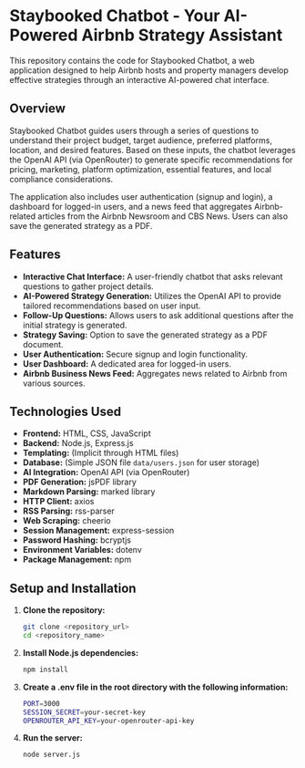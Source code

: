 # Staybooked Chatbot - Your AI-Powered Airbnb Strategy Assistant

This repository contains the code for Staybooked Chatbot, a web application designed to help Airbnb hosts and property managers develop effective strategies through an interactive AI-powered chat interface.

## Overview

Staybooked Chatbot guides users through a series of questions to understand their project budget, target audience, preferred platforms, location, and desired features. Based on these inputs, the chatbot leverages the OpenAI API (via OpenRouter) to generate specific recommendations for pricing, marketing, platform optimization, essential features, and local compliance considerations.

The application also includes user authentication (signup and login), a dashboard for logged-in users, and a news feed that aggregates Airbnb-related articles from the Airbnb Newsroom and CBS News. Users can also save the generated strategy as a PDF.

## Features

- **Interactive Chat Interface:** A user-friendly chatbot that asks relevant questions to gather project details.
- **AI-Powered Strategy Generation:** Utilizes the OpenAI API to provide tailored recommendations based on user input.
- **Follow-Up Questions:** Allows users to ask additional questions after the initial strategy is generated.
- **Strategy Saving:** Option to save the generated strategy as a PDF document.
- **User Authentication:** Secure signup and login functionality.
- **User Dashboard:** A dedicated area for logged-in users.
- **Airbnb Business News Feed:** Aggregates news related to Airbnb from various sources.

## Technologies Used

- **Frontend:** HTML, CSS, JavaScript
- **Backend:** Node.js, Express.js
- **Templating:** (Implicit through HTML files)
- **Database:** (Simple JSON file `data/users.json` for user storage)
- **AI Integration:** OpenAI API (via OpenRouter)
- **PDF Generation:** jsPDF library
- **Markdown Parsing:** marked library
- **HTTP Client:** axios
- **RSS Parsing:** rss-parser
- **Web Scraping:** cheerio
- **Session Management:** express-session
- **Password Hashing:** bcryptjs
- **Environment Variables:** dotenv
- **Package Management:** npm

## Setup and Installation

1. **Clone the repository:**
   ```bash
   git clone <repository_url>
   cd <repository_name>
2. **Install Node.js dependencies:**
   ```bash
   npm install
3. **Create a .env file in the root directory with the following information:**
   ```bash
   PORT=3000
   SESSION_SECRET=your-secret-key
   OPENROUTER_API_KEY=your-openrouter-api-key
5. **Run the server:**
   ```bash
   node server.js
